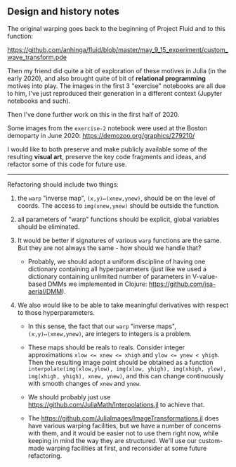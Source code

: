 ## Design and history notes

The original warping goes back to the beginning of Project Fluid and to this function:

https://github.com/anhinga/fluid/blob/master/may_9_15_experiment/custom_wave_transform.pde

Then my friend did quite a bit of exploration of these motives in Julia (in the early 2020), 
and also brought quite of bit of **relational programming** motives into play. The images
in the first 3 "exercise" notebooks are all due to him, I've just reproduced their generation in
a different context (Jupyter notebooks and such).

Then I've done further work on this in the first half of 2020.

Some images from the `exercise-2` notebook were used at the Boston demoparty in June 2020: https://demozoo.org/graphics/279210/

I would like to both preserve and make publicly available some of the resulting **visual art**,
preserve the key code fragments and ideas, and refactor some of this code for future use.

---

Refactoring should include two things:

1) the `warp` "inverse map", `(x,y)↦(xnew,ynew)`, should be on the level of coords. The access to `img(xnew,ynew)` should be outside the function.
2) all parameters of "warp" functions should be explicit, global variables should be eliminated.

3) It would be better if signatures of various `warp` functions are the same. But they are not always the same - how should we handle that?

   * Probably, we should adopt a uniform discipline of having one dictionary containing all hyperparameters (just like we used a dictionary containing
     unlimited number of parameters in V-value-based DMMs we implemented in Clojure: https://github.com/jsa-aerial/DMM).

4) We also would like to be able to take meaningful derivatives with respect to those hyperparameters. 

   * In this sense, the fact that our `warp` "inverse maps", `(x,y)↦(xnew,ynew)`, are integers to integers is a problem.

   * These maps should be reals to reals. Consider integer approximations `xlow <= xnew <= xhigh` and `ylow <= ynew < yhigh`.
     Then the resulting image point should be obtained as a function
     `interpolate(img(xlow,ylow), img(xlow, yhigh), img(xhigh, ylow), img(xhigh, yhigh), xnew, ynew)`, and this can change
     continuously with smooth changes of `xnew` and `ynew`.
     
   * We should probably just use https://github.com/JuliaMath/Interpolations.jl to achieve that.

   * The https://github.com/JuliaImages/ImageTransformations.jl does have various warping facilities, 
     but we have a number of concerns with them, and it would be easier not to use them right now,
     while keeping in mind the way they are structured. We'll use our custom-made warping facilities
     at first, and reconsider at some future refactoring.
